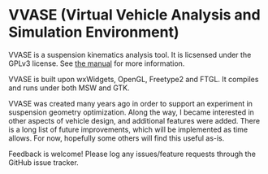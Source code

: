 VVASE (Virtual Vehicle Analysis and Simulation Environment)
===========================================================

VVASE is a suspension kinematics analysis tool.  It is licsensed under the GPLv3 license.  See [the manual](https://github.com/KerryL/VVASE/blob/master/manual/vvase%20manual.pdf) for more information.

VVASE is built upon wxWidgets, OpenGL, Freetype2 and FTGL.  It compiles and runs under both MSW and GTK.

VVASE was created many years ago in order to support an experiment in suspension geometry optimization.  Along the way, I became interested in other aspects of vehicle design, and additional features were added.  There is a long list of future improvements, which will be implemented as time allows.  For now, hopefully some others will find this useful as-is.

Feedback is welcome!  Please log any issues/feature requests through the GitHub issue tracker.
